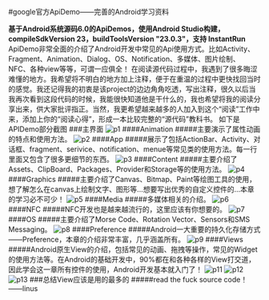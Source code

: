 #google官方ApiDemo——完善的Android学习资料

**基于Android系统源码6.0的ApiDemos，使用Android Studio构建，compileSdkVersion 23，buildToolsVersion "23.0.3"，支持 InstantRun**
ApiDemo非常全面的介绍了Android开发中常见的Api使用方式。比如Activity、Fragment、Animation、Dialog、OS、Notification、多媒体、图片绘制、NFC、各种view等等，可谓一应俱全！
在阅读源代码过程中，我遇到了很多晦涩难懂的地方。我希望将不明白的地方加上注释，便于在重温的过程中更快找回当时的感觉。我还记得我的初衷是该project的边边角角吃透，写出注释，很久以后当我再次看到这段代码的时候，我能很快知道他是干什么的，我也希望将我的阅读分享出来，供大家批评指正。当然，我更希望越来越多的人加入到这个“阅读”工作中来，添加上你的“阅读心得”，形成一本比较完整的“源代码”教科书。
如下是APIDemo部分截图
###主界面
![p1](https://raw.githubusercontent.com/MaxQiuYang/android_api_demos/d4516b23bed4519532a50020cef056870cbc183f/pic/Screenshot_2016-12-17-14-02-32-682_com.example.an.png)
####Animation
#####主要演示了属性动画的特点和使用方法。
![p2](https://raw.githubusercontent.com/MaxQiuYang/android_api_demos/d4516b23bed4519532a50020cef056870cbc183f/pic/Screenshot_2016-12-17-14-10-49-075_com.example.an.png)
####App
#####展示了包括ActionBar、Activity、对话框、fragment、serivice、notification、menue等常见类的使用方法。每一行里面又包含了很多更细节的东西。
![p3](https://raw.githubusercontent.com/MaxQiuYang/android_api_demos/d4516b23bed4519532a50020cef056870cbc183f/pic/Screenshot_2016-12-17-14-19-57-433_com.example.an.png)
####Content
#####主要介绍了Assets、ClipBoard、Packages、Provider和Storage等的使用方法。
![p4](https://raw.githubusercontent.com/MaxQiuYang/android_api_demos/d4516b23bed4519532a50020cef056870cbc183f/pic/Screenshot_2016-12-17-14-21-16-764_com.example.an.png)
####Graphics
#####主要介绍了Canvas、Bitmap、Paint等绘图工具的使用，想了解怎么在canvas上绘制文字、图形等…想要写出优秀的自定义控件的…本章的学习必不可少！
![p5](https://raw.githubusercontent.com/MaxQiuYang/android_api_demos/d4516b23bed4519532a50020cef056870cbc183f/pic/Screenshot_2016-12-17-14-25-20-505_com.example.an.png)
####Media
#####多媒体相关的介绍。
![p6](https://raw.githubusercontent.com/MaxQiuYang/android_api_demos/d4516b23bed4519532a50020cef056870cbc183f/pic/Screenshot_2016-12-17-14-29-50-183_com.example.an.png)
####NFC
#####NFC开发也是越来越流行的，这里应该有你想要的。
![p7](https://raw.githubusercontent.com/MaxQiuYang/android_api_demos/d4516b23bed4519532a50020cef056870cbc183f/pic/Screenshot_2016-12-17-14-32-20-875_com.example.an.png)
####OS
#####主要介绍了Morse Code、Rotation Vector、Sensors和SMS Messaging。
![p8](https://raw.githubusercontent.com/MaxQiuYang/android_api_demos/d4516b23bed4519532a50020cef056870cbc183f/pic/Screenshot_2016-12-17-14-30-59-243_com.example.an.png)
####Preference
#####Android一大重要的持久化存储方式——Preference，本章的介绍非常丰富，几乎涵盖所有。
![p9](https://raw.githubusercontent.com/MaxQiuYang/android_api_demos/d4516b23bed4519532a50020cef056870cbc183f/pic/Screenshot_2016-12-17-14-35-29-320_com.example.an.png)
####Views
#####Android原生View的介绍，包括常见的动画、拖拽等操作，常见的Widget的使用方法等。在Android的基础开发中，90%都在和各种各样的View打交道，因此学会这一章所有控件的使用，Android开发基本就入门了！
![p11](https://raw.githubusercontent.com/MaxQiuYang/android_api_demos/d4516b23bed4519532a50020cef056870cbc183f/pic/Screenshot_2016-12-17-14-36-26-413_com.example.an.png)
![p12](https://raw.githubusercontent.com/MaxQiuYang/android_api_demos/d4516b23bed4519532a50020cef056870cbc183f/pic/Screenshot_2016-12-17-14-36-45-074_com.example.an.png)
![p13](https://raw.githubusercontent.com/MaxQiuYang/android_api_demos/d4516b23bed4519532a50020cef056870cbc183f/pic/Screenshot_2016-12-17-14-36-49-383_com.example.an.png)
###总结View应该是用的最多的
#####read the fuck source code！
                      ——linus
